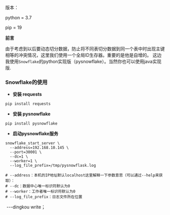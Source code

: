 版本：

python = 3.7

pip = 19

**前言**

由于考虑到以后要动态切分数据，防止将不同表切分数据到同一个表中时出现主键相等的冲突情况，这里我们使用一个全局ID生存器。重要的是他是自增的。
这边我使用`Snowflake`的python实现版（pysnowflake）。当然你也可以使用java实现版.

### Snowflake的使用

- **安装 requests**

```
pip install requests
```

- **安装 pysnowflake**

```
pip install pysnowflake
```

- **启动pysnowflake服务**

```
snowflake_start_server \
  --address=192.168.10.145 \
  --port=30001 \
  --dc=1 \
  --worker=1 \
  --log_file_prefix=/tmp/pysnowflask.log
```

~~~
# --address：本机的IP地址默认localhost这里解释一下参数意思（可以通过--help来获取）：
# --dc：数据中心唯一标识符默认为0
# --worker：工作者唯一标识符默认为0
# --log_file_prefix：日志文件所在位置
~~~

​																				---dingkou write；